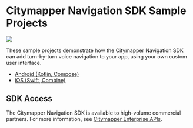 # Citymapper Navigation SDK Sample Projects

![](https://citymapper.com/static/img/b2b/b2b-gobot-small.png)

These sample projects demonstrate how the Citymapper Navigation SDK can add turn-by-turn voice navigation to your app, using your own custom user interface.

* [Android (Kotlin, Compose)](android_kotlin_compose/)
* [iOS (Swift, Combine)](ios_swift_combine/)


## SDK Access

The Citymapper Navigation SDK is available to high-volume commercial partners. For more information, see [Citymapper Enterprise APIs](https://citymapper.com/enterprise).
